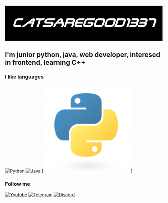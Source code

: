 [![Header](https://github.com/CatsAreGood1337/CatsAreGood1337/blob/main/assets/Header.png)](https://www.youtube.com/channel/UCvDjvzN-BQ9XvHh8reSYo4w)

## I'm junior python, java, web developer, interesed in frontend, learning C++

### I like languages
![Python](https://img.shields.io/badge/Python-yellow?style=flat-square&logo=python)
![Java](https://img.shields.io/badge/Java-orange?style=flat-square&logo=java)
[![python](https://github.com/CatsAreGood1337/CatsAreGood1337/blob/main/assets/python.png)]

### Follow me

[![Youtube](https://img.shields.io/badge/-YouTube-black?style=flat-square&logo=YouTube)](https://www.youtube.com/channel/UCvDjvzN-BQ9XvHh8reSYo4w)
[![Telegram](https://img.shields.io/badge/black?style=flat-square&logo=telegram)](https://t.me/CatsAreGood)
[![Discord](https://img.shields.io/badge/black?style=flat-square&logo=discord)](https://discord.gg/W8aESyTNvn)